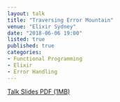 ```yaml
---
layout: talk
title: "Traversing Error Mountain"
venue: "Elixir Sydney"
date: "2018-06-06 19:00"
listed: true
published: true
categories:
- Functional Programming
- Elixir
- Error Handling
---
```


<a class="pdf" href="/talks/2018/06/traversing-error-mountain.pdf">
  <span>Talk Slides PDF (1MB)</span>
</a>
